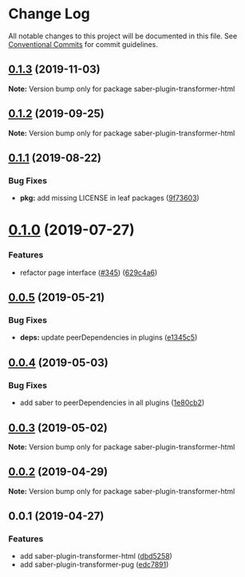 # Change Log

All notable changes to this project will be documented in this file.
See [Conventional Commits](https://conventionalcommits.org) for commit guidelines.

## [0.1.3](https://github.com/saberland/saber/compare/saber-plugin-transformer-html@0.1.2...saber-plugin-transformer-html@0.1.3) (2019-11-03)

**Note:** Version bump only for package saber-plugin-transformer-html

## [0.1.2](https://github.com/saberland/saber/compare/saber-plugin-transformer-html@0.1.1...saber-plugin-transformer-html@0.1.2) (2019-09-25)

**Note:** Version bump only for package saber-plugin-transformer-html

## [0.1.1](https://github.com/saberland/saber/compare/saber-plugin-transformer-html@0.1.0...saber-plugin-transformer-html@0.1.1) (2019-08-22)

### Bug Fixes

- **pkg:** add missing LICENSE in leaf packages ([9f73603](https://github.com/saberland/saber/commit/9f73603))

# [0.1.0](https://github.com/saberland/saber/compare/saber-plugin-transformer-html@0.0.5...saber-plugin-transformer-html@0.1.0) (2019-07-27)

### Features

- refactor page interface ([#345](https://github.com/saberland/saber/issues/345)) ([629c4a6](https://github.com/saberland/saber/commit/629c4a6))

## [0.0.5](https://github.com/egoist/saber/compare/saber-plugin-transformer-html@0.0.4...saber-plugin-transformer-html@0.0.5) (2019-05-21)

### Bug Fixes

- **deps:** update peerDependencies in plugins ([e1345c5](https://github.com/egoist/saber/commit/e1345c5))

## [0.0.4](https://github.com/egoist/saber/compare/saber-plugin-transformer-html@0.0.3...saber-plugin-transformer-html@0.0.4) (2019-05-03)

### Bug Fixes

- add saber to peerDependencies in all plugins ([1e80cb2](https://github.com/egoist/saber/commit/1e80cb2))

## [0.0.3](https://github.com/egoist/saber/compare/saber-plugin-transformer-html@0.0.2...saber-plugin-transformer-html@0.0.3) (2019-05-02)

**Note:** Version bump only for package saber-plugin-transformer-html

## [0.0.2](https://github.com/egoist/saber/compare/saber-plugin-transformer-html@0.0.1...saber-plugin-transformer-html@0.0.2) (2019-04-29)

**Note:** Version bump only for package saber-plugin-transformer-html

## 0.0.1 (2019-04-27)

### Features

- add saber-plugin-transformer-html ([dbd5258](https://github.com/egoist/saber/commit/dbd5258))
- add saber-plugin-transformer-pug ([edc7891](https://github.com/egoist/saber/commit/edc7891))
